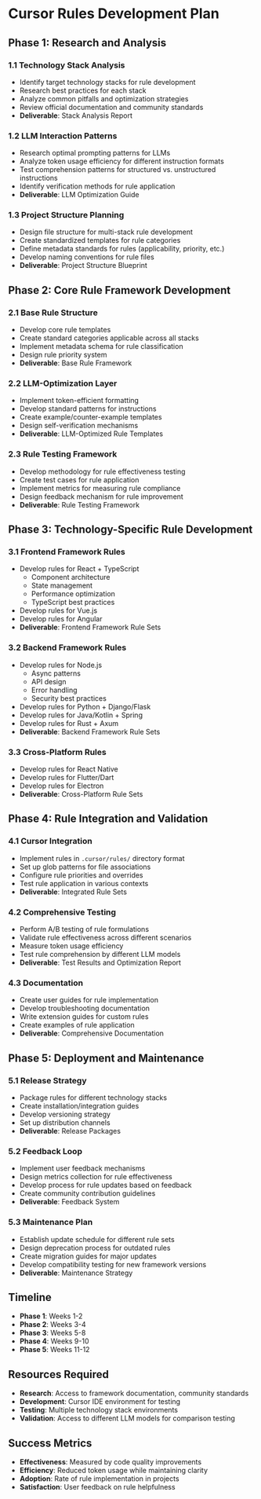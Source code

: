 # Cursor Rules Development Plan

## Phase 1: Research and Analysis

### 1.1 Technology Stack Analysis

- Identify target technology stacks for rule development
- Research best practices for each stack
- Analyze common pitfalls and optimization strategies
- Review official documentation and community standards
- **Deliverable**: Stack Analysis Report

### 1.2 LLM Interaction Patterns

- Research optimal prompting patterns for LLMs
- Analyze token usage efficiency for different instruction formats
- Test comprehension patterns for structured vs. unstructured instructions
- Identify verification methods for rule application
- **Deliverable**: LLM Optimization Guide

### 1.3 Project Structure Planning

- Design file structure for multi-stack rule development
- Create standardized templates for rule categories
- Define metadata standards for rules (applicability, priority, etc.)
- Develop naming conventions for rule files
- **Deliverable**: Project Structure Blueprint

## Phase 2: Core Rule Framework Development

### 2.1 Base Rule Structure

- Develop core rule templates
- Create standard categories applicable across all stacks
- Implement metadata schema for rule classification
- Design rule priority system
- **Deliverable**: Base Rule Framework

### 2.2 LLM-Optimization Layer

- Implement token-efficient formatting
- Develop standard patterns for instructions
- Create example/counter-example templates
- Design self-verification mechanisms
- **Deliverable**: LLM-Optimized Rule Templates

### 2.3 Rule Testing Framework

- Develop methodology for rule effectiveness testing
- Create test cases for rule application
- Implement metrics for measuring rule compliance
- Design feedback mechanism for rule improvement
- **Deliverable**: Rule Testing Framework

## Phase 3: Technology-Specific Rule Development

### 3.1 Frontend Framework Rules

- Develop rules for React + TypeScript
  - Component architecture
  - State management
  - Performance optimization
  - TypeScript best practices
- Develop rules for Vue.js
- Develop rules for Angular
- **Deliverable**: Frontend Framework Rule Sets

### 3.2 Backend Framework Rules

- Develop rules for Node.js
  - Async patterns
  - API design
  - Error handling
  - Security best practices
- Develop rules for Python + Django/Flask
- Develop rules for Java/Kotlin + Spring
- Develop rules for Rust + Axum
- **Deliverable**: Backend Framework Rule Sets

### 3.3 Cross-Platform Rules

- Develop rules for React Native
- Develop rules for Flutter/Dart
- Develop rules for Electron
- **Deliverable**: Cross-Platform Rule Sets

## Phase 4: Rule Integration and Validation

### 4.1 Cursor Integration

- Implement rules in `.cursor/rules/` directory format
- Set up glob patterns for file associations
- Configure rule priorities and overrides
- Test rule application in various contexts
- **Deliverable**: Integrated Rule Sets

### 4.2 Comprehensive Testing

- Perform A/B testing of rule formulations
- Validate rule effectiveness across different scenarios
- Measure token usage efficiency
- Test rule comprehension by different LLM models
- **Deliverable**: Test Results and Optimization Report

### 4.3 Documentation

- Create user guides for rule implementation
- Develop troubleshooting documentation
- Write extension guides for custom rules
- Create examples of rule application
- **Deliverable**: Comprehensive Documentation

## Phase 5: Deployment and Maintenance

### 5.1 Release Strategy

- Package rules for different technology stacks
- Create installation/integration guides
- Develop versioning strategy
- Set up distribution channels
- **Deliverable**: Release Packages

### 5.2 Feedback Loop

- Implement user feedback mechanisms
- Design metrics collection for rule effectiveness
- Develop process for rule updates based on feedback
- Create community contribution guidelines
- **Deliverable**: Feedback System

### 5.3 Maintenance Plan

- Establish update schedule for different rule sets
- Design deprecation process for outdated rules
- Create migration guides for major updates
- Develop compatibility testing for new framework versions
- **Deliverable**: Maintenance Strategy

## Timeline

- **Phase 1**: Weeks 1-2
- **Phase 2**: Weeks 3-4
- **Phase 3**: Weeks 5-8
- **Phase 4**: Weeks 9-10
- **Phase 5**: Weeks 11-12

## Resources Required

- **Research**: Access to framework documentation, community standards
- **Development**: Cursor IDE environment for testing
- **Testing**: Multiple technology stack environments
- **Validation**: Access to different LLM models for comparison testing

## Success Metrics

- **Effectiveness**: Measured by code quality improvements
- **Efficiency**: Reduced token usage while maintaining clarity
- **Adoption**: Rate of rule implementation in projects
- **Satisfaction**: User feedback on rule helpfulness
